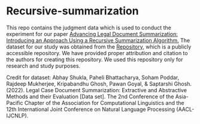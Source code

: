 # Recursive-summarization
This repo contains the judgment data which is used to conduct the experiment for our paper [Advancing Legal Document Summarization: Introducing an Approach Using a Recursive Summarization Algorithm.](https://link.springer.com/article/10.1007/s42979-024-03277-3)
The dataset for our study was obtained from the [Repository](https://zenodo.org/records/7152317#.Yz6mJ9JByC0), which is a publicly accessible repository.
We have provided proper attribution and citation to the authors for creating this repository. We used this repository only for research and study purposes.


Credit for dataset:
Abhay Shukla, Paheli Bhattacharya, Soham Poddar, Rajdeep Mukherjee, Kripabandhu Ghosh, Pawan Goyal, & Saptarshi Ghosh. (2022). Legal Case Document Summarization: Extractive and Abstractive Methods and their Evaluation [Data set]. The 2nd Conference of the Asia-Pacific Chapter of the Association for Computational Linguistics and the 12th International Joint Conference on Natural Language Processing (AACL-IJCNLP).

